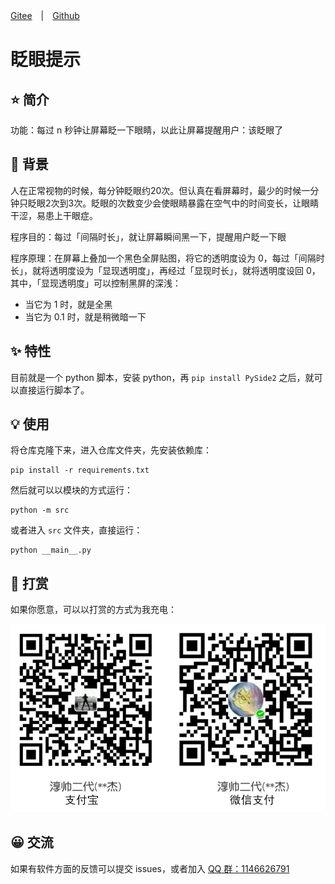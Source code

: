 [Gitee](https://gitee.com/haujet/blink-prompt.git)　|　[Github](https://github.com/HaujetZhao/blink-prompt) 

# 眨眼提示

## ⭐ 简介

功能：每过 n 秒钟让屏幕眨一下眼睛，以此让屏幕提醒用户：该眨眼了

## 📝 背景

人在正常视物的时候，每分钟眨眼约20次。但认真在看屏幕时，最少的时候一分钟只眨眼2次到3次。眨眼的次数变少会使眼睛暴露在空气中的时间变长，让眼睛干涩，易患上干眼症。

程序目的：每过「间隔时长」，就让屏幕瞬间黑一下，提醒用户眨一下眼

程序原理：在屏幕上叠加一个黑色全屏贴图，将它的透明度设为 0，每过「间隔时长」，就将透明度设为「显现透明度」，再经过「显现时长」，就将透明度设回 0，其中，「显现透明度」可以控制黑屏的深浅：

* 当它为 1 时，就是全黑
* 当它为 0.1 时，就是稍微暗一下

## ✨ 特性

目前就是一个 python 脚本，安装 python，再 `pip install PySide2` 之后，就可以直接运行脚本了。

## 💡 使用

将仓库克隆下来，进入仓库文件夹，先安装依赖库：

```
pip install -r requirements.txt
```

然后就可以以模块的方式运行：

```
python -m src
```

或者进入 `src` 文件夹，直接运行：

```
python __main__.py
```

## 🔋 打赏

如果你愿意，可以以打赏的方式为我充电：

![sponsor](assets/sponsor.jpg)

## 😀 交流

如果有软件方面的反馈可以提交 issues，或者加入 [QQ 群：1146626791](https://qm.qq.com/cgi-bin/qm/qr?k=DgiFh5cclAElnELH4mOxqWUBxReyEVpm&jump_from=webapi) 